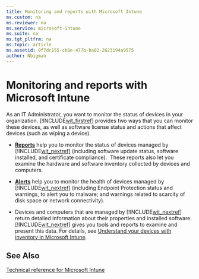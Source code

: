 ```yaml
---
title: Monitoring and reports with Microsoft Intune
ms.custom: na
ms.reviewer: na
ms.service: microsoft-intune
ms.suite: na
ms.tgt_pltfrm: na
ms.topic: article
ms.assetid: 0f7dc155-cb8e-477b-ba02-2623194a9575
author: Nbigman
---
```

# Monitoring and reports with Microsoft Intune
As an IT Administrator, you want to monitor the status of devices in your organization. [!INCLUDE[wit_firstref](../Token/wit_firstref_md.md)] provides two ways that you can monitor these devices, as well as software license status and actions that affect devices (such as wiping a device).

-   **[Reports](https://technet.microsoft.com/library/dn646977.aspx)** help you to monitor the status of devices managed by [!INCLUDE[wit_nextref](../Token/wit_nextref_md.md)] (including software update status, software installed, and certificate compliance). 
     These reports also let you examine the hardware and software inventory collected by devices and computers.

-   **[Alerts](https://technet.microsoft.com/library/dn646958.aspx)** help you to monitor the health of devices managed by [!INCLUDE[wit_nextref](../Token/wit_nextref_md.md)] (including Endpoint Protection status and warnings, to alert you to malware; and warnings related to scarcity of disk space or network connectivity).

-   Devices and computers that are managed by [!INCLUDE[wit_nextref](../Token/wit_nextref_md.md)] return detailed information about their properties and installed software.  [!INCLUDE[wit_nextref](../Token/wit_nextref_md.md)] gives you tools and reports to examine and present this data. For details, see [Understand your devices with inventory in Microsoft Intune](../Topic/Understand_your_devices_with_inventory_in_Microsoft_Intune.md).

## See Also
[Technical reference for Microsoft Intune](../Topic/Technical_reference_for_Microsoft_Intune.md)

